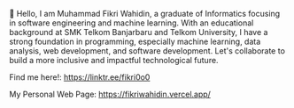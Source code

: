 👋 Hello, I am Muhammad Fikri Wahidin, a graduate of Informatics focusing in software engineering and machine learning. With an educational background at SMK Telkom Banjarbaru and Telkom University, I have a strong foundation in programming, especially machine learning, data analysis, web development, and software development. Let's collaborate to build a more inclusive and impactful technological future.

Find me here!: https://linktr.ee/fikri0o0

My Personal Web Page: https://fikriwahidin.vercel.app/

<!---
Fikri645/Fikri645 is a ✨ special ✨ repository because its `README.md` (this file) appears on your GitHub profile.
You can click the Preview link to take a look at your changes.
--->
